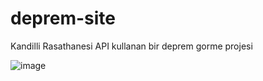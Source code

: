 # deprem-site
Kandilli Rasathanesi API kullanan bir deprem gorme projesi

![image](https://github.com/user-attachments/assets/c27b667c-d875-433b-8ec2-0622304a3317)

